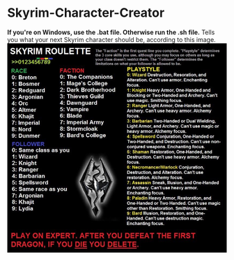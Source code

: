 # Skyrim-Character-Creator
**If you're on Windows, use the .bat file. Otherwise run the .sh file.**
Tells you what your next Skyrim character should be, according to this image.
![alt text](resources/skyrim.jpg)
